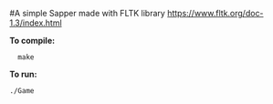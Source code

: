 #A simple Sapper made with FLTK library
https://www.fltk.org/doc-1.3/index.html

<b>To compile:</b><p>
```
  make
```
<b>To run:</b><p>
```
./Game
```

